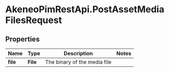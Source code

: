 # AkeneoPimRestApi.PostAssetMediaFilesRequest

## Properties

Name | Type | Description | Notes
------------ | ------------- | ------------- | -------------
**file** | **File** | The binary of the media file | 


